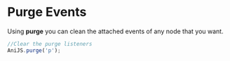 Purge Events
==========================

Using **purge** you can clean the attached events of any node that you want.

```javascript
//Clear the purge listeners
AniJS.purge('p');
```

